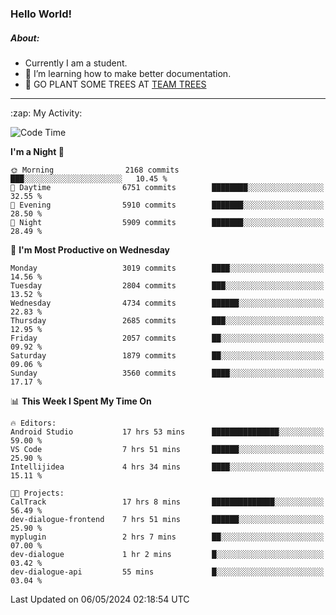 ### Hello World!

##### About:
- Currently I am a student.
- 🌱 I’m learning how to make better documentation.
- 🌱 GO PLANT SOME TREES AT [TEAM TREES](https://teamtrees.org/)

---
  <summary>:zap: My Activity:</summary>
  
<!--START_SECTION:waka-->
![Code Time](http://img.shields.io/badge/Code%20Time-1%2C369%20hrs%2044%20mins-blue)

**I'm a Night 🦉** 

```text
🌞 Morning                2168 commits        ███░░░░░░░░░░░░░░░░░░░░░░   10.45 % 
🌆 Daytime                6751 commits        ████████░░░░░░░░░░░░░░░░░   32.55 % 
🌃 Evening                5910 commits        ███████░░░░░░░░░░░░░░░░░░   28.50 % 
🌙 Night                  5909 commits        ███████░░░░░░░░░░░░░░░░░░   28.49 % 
```
📅 **I'm Most Productive on Wednesday** 

```text
Monday                   3019 commits        ████░░░░░░░░░░░░░░░░░░░░░   14.56 % 
Tuesday                  2804 commits        ███░░░░░░░░░░░░░░░░░░░░░░   13.52 % 
Wednesday                4734 commits        ██████░░░░░░░░░░░░░░░░░░░   22.83 % 
Thursday                 2685 commits        ███░░░░░░░░░░░░░░░░░░░░░░   12.95 % 
Friday                   2057 commits        ██░░░░░░░░░░░░░░░░░░░░░░░   09.92 % 
Saturday                 1879 commits        ██░░░░░░░░░░░░░░░░░░░░░░░   09.06 % 
Sunday                   3560 commits        ████░░░░░░░░░░░░░░░░░░░░░   17.17 % 
```


📊 **This Week I Spent My Time On** 

```text
🔥 Editors: 
Android Studio           17 hrs 53 mins      ███████████████░░░░░░░░░░   59.00 % 
VS Code                  7 hrs 51 mins       ██████░░░░░░░░░░░░░░░░░░░   25.90 % 
Intellijidea             4 hrs 34 mins       ████░░░░░░░░░░░░░░░░░░░░░   15.11 % 

🐱‍💻 Projects: 
CalTrack                 17 hrs 8 mins       ██████████████░░░░░░░░░░░   56.49 % 
dev-dialogue-frontend    7 hrs 51 mins       ██████░░░░░░░░░░░░░░░░░░░   25.90 % 
myplugin                 2 hrs 7 mins        ██░░░░░░░░░░░░░░░░░░░░░░░   07.00 % 
dev-dialogue             1 hr 2 mins         █░░░░░░░░░░░░░░░░░░░░░░░░   03.42 % 
dev-dialogue-api         55 mins             █░░░░░░░░░░░░░░░░░░░░░░░░   03.04 % 
```


 Last Updated on 06/05/2024 02:18:54 UTC
<!--END_SECTION:waka-->
